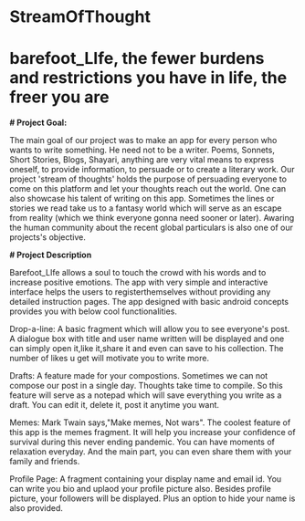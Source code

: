 # StreamOfThought
# barefoot_LIfe, the fewer burdens and restrictions you have in life, the freer you are
<b> # **Project Goal:** </b>

The main goal of our project was to make an app for every person who wants to write something. He need not to be a writer. Poems, Sonnets,
Short Stories, Blogs, Shayari, anything are very vital means to express oneself, to provide information, to persuade or to create a literary 
work. Our project 'stream of thoughts' holds the purpose of persuading everyone to come on this platform and let your thoughts reach out the
world. One can also showcase his talent of writing on this app. Sometimes the lines or stories we read take us to a fantasy world which will
serve as an escape from reality (which we think everyone gonna need sooner or later). Awaring the human community about the recent global 
particulars is also one of our projects's objective.

<b> # **Project Description** </b>

Barefoot_LIfe allows a soul to touch the crowd with his words and to increase positive emotions. The app with very simple and interactive interface
helps the users to registerthemselves without providing any detailed instruction pages. The app designed with basic android concepts provides you 
with below cool functionalities.

Drop-a-line:  A basic fragment which will allow you to see everyone's post. A dialogue box with title and user name written will be displayed
	            and one can simply open it,like it,share it and even can save to his collection. The number of likes u get will motivate you to
	            write more.
		     
Drafts:       A feature made for your compostions. Sometimes we can not compose our post in a single day. Thoughts take time to compile. So this feature
              will serve as a notepad which will save everything you write as a draft. You can edit it, delete it, post it anytime you want.
	      
Memes:        Mark Twain says,"Make memes, Not wars". The coolest feature of this app is the memes fragment. It will help you increase your confidence 
              of survival during this never ending pandemic. You can have moments of relaxation everyday. And the main part, you can even share them with your
              family and friends.
	      
Profile Page: A fragment containing your display name and email id. You can write you bio and uplaod your profile picture also. Besides profile
	       picture, your followers will be displayed. Plus an option to hide your name is also provided.



